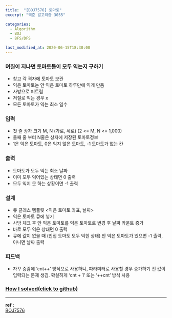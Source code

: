 ```yaml
---
title:  "[BOJ7576] 토마토"
excerpt: "백준 알고리즘 3055"

categories:
  - Algorithm
  - BOJ
  - BFS/DFS

last_modified_at: 2020-06-15T18:30:00
---
```


### 며칠이 지나면 토마토들이 모두 익는지 구하기
- 창고 각 격자에 토마토 보관
- 익은 토마토는 안 익은 토마토 하루만에 익게 만듬
- 사방으로 퍼트림
- 저절로 익는 경우 x
- 모든 토마토가 익는 최소 일수

### 입력
- 첫 줄 상자 크기 M, N (가로, 세로) (2 <= M, N <= 1,000)
- 둘째 줄 부터 N줄은 상자에 저장된 토마토정보
- 1은 익은 토마토, 0은 익지 않은 토마토, -1 토마토가 없는 칸

### 출력
- 토마토가 모두 익는 최소 날짜
- 이미 모두 익어있는 상태면 0 출력
- 모두 익지 못 하는 상황이면 -1 출력

### 설계
- 큐 클래스 템플릿 <익은 토마토 좌표, 날짜>
- 익은 토마토 큐에 넣기
- 사방 체크 후 안 익은 토마토를 익은 토마토로 변경 후 날짜 카운트 증가
- 바로 모두 익은 상태면 0 출력
- 큐에 값이 없을 때 (인접 토마토 모두 익힌 상태) 안 익은 토마토가 있으면 -1 출력, 아니면 날짜 출력

### 피드백
- 자꾸 증감에 ‘cnt++’ 방식으로 사용하니, 파라미터로 사용할 경우 증가하기 전 값이 입력되는 문제 생김. 확실하게 ‘cnt + 1’ 또는 ‘++cnt’ 방식 사용


### [How I solved(click to github)](https://github.com/mindflip/Algorithm_BOJ/blob/master/boj7576.cpp)

----
**ref :**  
[BOJ7576](https://www.acmicpc.net/problem/7576)
